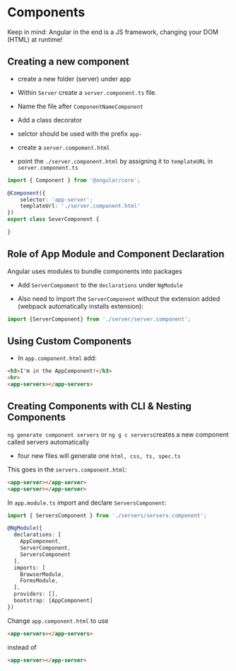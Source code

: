 # Components

Keep in mind: Angular in the end is a JS framework, changing your DOM (HTML) at runtime!

## Creating a new component
- create a new folder (server) under app
- Within ```Server``` create a ```server.component.ts``` file.

- Name the file after ```ComponentNameComponent```
- Add a class decorator
- selctor should be used with the prefix ```app-```
- create a ```server.compoment.html```
- point the ```./server.component.html``` by assigning it to ```templateURL``` in ```server.component.ts```

```typescript
import { Component } from '@angular/core';

@Component({
    selector: 'app-server';
    templateUrl: './server.component.html'
})
export class SeverComponent {

}
```

## Role of App Module and Component Declaration

Angular uses modules to bundle components into packages

- Add ```ServerCompoment``` to the ```declarations``` under ```NgModule```

- Also need to import the ```ServerComponent``` without the extension added (webpack automatically installs extension):

```typescript
import {ServerComponent} from './server/server.component';
```

## Using Custom Components
- In ```app.component.html``` add:
```html
<h3>I'm in the AppComponent!</h3>
<hr>
<app-servers></app-servers>
```

## Creating Components with CLI & Nesting Components

```ng generate component servers``` or ```ng g c servers```creates a new component called servers automatically

- four new files will generate one ```html, css, ts, spec.ts```

This goes in the ```servers.component.html```:

```html
<app-server></app-server>
<app-server></app-server>
```

In ```app.module.ts``` import and declare ```ServersComponent```:

```typescript
import { ServersComponent } from './servers/servers.component';

@NgModule({
  declarations: [
    AppComponent,
    ServerComponent,
    ServersComponent
  ],
  imports: [
    BrowserModule,
    FormsModule,
  ],
  providers: [],
  bootstrap: [AppComponent]
})
```

Change ```app.component.html``` to use

```html
<app-servers></app-servers>
```

instead of
```html
<app-server></app-server>
```

